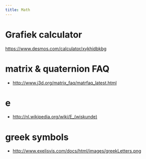 ```yaml
---
title: Math
---
```


# Grafiek calculator
https://www.desmos.com/calculator/xykhidbkbg

# matrix & quaternion FAQ
* http://www.j3d.org/matrix_faq/matrfaq_latest.html

# e
* http://nl.wikipedia.org/wiki/E_(wiskunde)

# greek symbols
* http://www.exelisvis.com/docs/html/images/greekLetters.png
